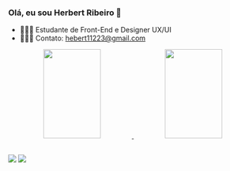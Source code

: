 ### Olá, eu sou Herbert Ribeiro 👋

- 🧑🏾‍🎓 Estudante de Front-End e Designer UX/UI
- 🧑🏾‍💻 Contato: hebert11223@gmail.com

<div align="center">
  <a href="https://github.com/herbertribeiro19">
  <img width="48%" height="180em" src="https://github-readme-stats.vercel.app/api?username=herbertribeiro19&show_icons=true&theme=dark&include_all_commits=false&count_private=true"/>
  <img width="48%" height="180em" src="https://github-readme-stats.vercel.app/api/top-langs/?username=herbertribeiro19&layout=compact&langs_count=7&theme=dark"/>
</div>

##

<div>
  <a href="mailto:hebert11223@gmail.com" target="_blank"><img src="https://img.shields.io/badge/Gmail-D14836?style=for-the-badge&logo=gmail&logoColor=white" target="_blank"></a> 
  <a href="https://www.linkedin.com/in/herbert-ribeiro-109228202/" target="_blank"><img src="https://img.shields.io/badge/-LinkedIn-%230077B5?style=for-the-badge&logo=linkedin&logoColor=white" target="_blank"></a> 
</div>
